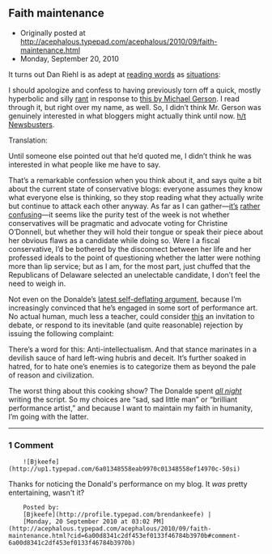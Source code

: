 ## Faith maintenance

 * Originally posted at http://acephalous.typepad.com/acephalous/2010/09/faith-maintenance.html
 * Monday, September 20, 2010



It turns out Dan Riehl is as adept at [reading words](http://www.riehlworldview.com/carnivorous\_conservative/2010/09/my-apologies-and-more-genuine-response-to-michael-gerson.html) as [situations](http://acephalous.typepad.com/acephalous/2009/09/language-is-revealing-that-dan-riehl-is-a-racist.html):

I should apologize and confess to having previously torn off a quick, mostly hyperbolic and silly [rant](http://newsbusters.org/blogs/tim-graham/2010/09/19/top-bush-aide-denounces-mark-levin-malkin-others-unhinged-bolshevik-part) in response to [this by Michael Gerson](http://voices.washingtonpost.com/postpartisan/2010/09/the\_childish\_political\_thought.html).  I read through it, but right over my name, as well. So, I didn’t think  Mr. Gerson was genuinely interested in what bloggers might actually  think until now. [h/t Newsbusters](http://newsbusters.org/blogs/tim-graham/2010/09/19/top-bush-aide-denounces-mark-levin-malkin-others-unhinged-bolshevik-part).

Translation:

Until someone else pointed out that he’d quoted me, I didn’t think he was interested in what people like me have to say.

That’s a remarkable confession when you think about it, and says  quite a bit about the current state of conservative blogs: everyone  assumes they know what everyone else is thinking, so they stop reading  what they actually write but continue to attack each other anyway.  As  far as I can gather—[it’s](http://proteinwisdom.com/?p=21168) [rather](http://www.riehlworldview.com/carnivorous\_conservative/2010/09/allahpundit-gets-desperate-for-help-in-smearing-christine-odonnell.html) [confusing](http://patterico.com/2010/09/18/christine-odonnell-in-1999-i-dabbled-in-witchcraft/)—it  seems like the purity test of the week is not whether conservatives  will be pragmatic and advocate voting for Christine O’Donnell, but  whether they will hold their tongue or speak their piece about her  obvious flaws as a candidate while doing so. Were I a fiscal  conservative, I’d be bothered by the disconnect between her life and her  professed ideals to the point of questioning whether the latter were  nothing more than lip service; but as I am, for the most part, just  chuffed that the Republicans of Delaware selected an unelectable  candidate, I don’t feel the need to weigh in.

Not even on the Donalde’s [latest self-deflating argument](http://americanpowerblog.blogspot.com/2010/09/anti-intellectualism-and-marxist-idea.html),  because I’m increasingly convinced that he’s engaged in some sort of  performance art.  No actual human, much less a teacher, could consider [this](http://bjkeefe.blogspot.com/2010/09/take-shovel-away-from-donald-douglas.html?showComment=1284824860748#c2502128766693934933) an invitation to debate, or respond to its inevitable (and quite reasonable) rejection by issuing the following complaint:

There’s a word for this: Anti-intellectualism. And that  stance marinates in a devilish sauce of hard left-wing hubris and  deceit. It’s further soaked in hatred, for to hate one’s enemies is to  categorize them as beyond the pale of reason and civilization.

The worst thing about this cooking show?  The Donalde spent [_all night_](http://twitter.com/AmPowerBlog/status/25016620453) writing the script.  So my choices are “sad, sad little man” or  “brilliant performance artist,” and because I want to maintain my faith  in humanity, I’m going with the latter.

		

* * *

### 1 Comment 

		

                
[]()

	

		![Bjkeefe](http://up1.typepad.com/6a01348558eab9970c01348558ef14970c-50si)
	

	

		

Thanks for noticing the Donald's performance on my blog.  It _was_ pretty entertaining, wasn't it?

	

		Posted by:
		[Bjkeefe](http://profile.typepad.com/brendankeefe) |
		[Monday, 20 September 2010 at 03:02 PM](http://acephalous.typepad.com/acephalous/2010/09/faith-maintenance.html?cid=6a00d8341c2df453ef0133f46784b3970b#comment-6a00d8341c2df453ef0133f46784b3970b)

		

        